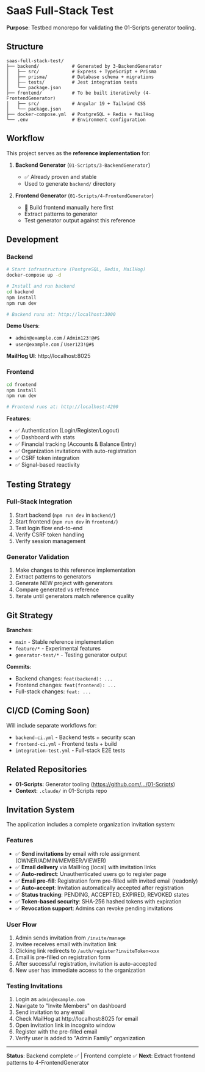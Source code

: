 # SaaS Full-Stack Test

**Purpose**: Testbed monorepo for validating the 01-Scripts generator tooling.

## Structure

```
saas-full-stack-test/
├── backend/            # Generated by 3-BackendGenerator
│   ├── src/            # Express + TypeScript + Prisma
│   ├── prisma/         # Database schema + migrations
│   ├── tests/          # Jest integration tests
│   └── package.json
├── frontend/           # To be built iteratively (4-FrontendGenerator)
│   ├── src/            # Angular 19 + Tailwind CSS
│   └── package.json
├── docker-compose.yml  # PostgreSQL + Redis + MailHog
└── .env                # Environment configuration
```

## Workflow

This project serves as the **reference implementation** for:

1. **Backend Generator** (`01-Scripts/3-BackendGenerator`)
   - ✅ Already proven and stable
   - Used to generate `backend/` directory

2. **Frontend Generator** (`01-Scripts/4-FrontendGenerator`)
   - 🚧 Build frontend manually here first
   - Extract patterns to generator
   - Test generator output against this reference

## Development

### Backend

```bash
# Start infrastructure (PostgreSQL, Redis, MailHog)
docker-compose up -d

# Install and run backend
cd backend
npm install
npm run dev

# Backend runs at: http://localhost:3000
```

**Demo Users**:
- `admin@example.com` / `Admin123!@#$`
- `user@example.com` / `User123!@#$`

**MailHog UI**: http://localhost:8025

### Frontend

```bash
cd frontend
npm install
npm run dev

# Frontend runs at: http://localhost:4200
```

**Features**:
- ✅ Authentication (Login/Register/Logout)
- ✅ Dashboard with stats
- ✅ Financial tracking (Accounts & Balance Entry)
- ✅ Organization invitations with auto-registration
- ✅ CSRF token integration
- ✅ Signal-based reactivity

## Testing Strategy

### Full-Stack Integration
1. Start backend (`npm run dev` in `backend/`)
2. Start frontend (`npm run dev` in `frontend/`)
3. Test login flow end-to-end
4. Verify CSRF token handling
5. Verify session management

### Generator Validation
1. Make changes to this reference implementation
2. Extract patterns to generators
3. Generate NEW project with generators
4. Compare generated vs reference
5. Iterate until generators match reference quality

## Git Strategy

**Branches**:
- `main` - Stable reference implementation
- `feature/*` - Experimental features
- `generator-test/*` - Testing generator output

**Commits**:
- Backend changes: `feat(backend): ...`
- Frontend changes: `feat(frontend): ...`
- Full-stack changes: `feat: ...`

## CI/CD (Coming Soon)

Will include separate workflows for:
- `backend-ci.yml` - Backend tests + security scan
- `frontend-ci.yml` - Frontend tests + build
- `integration-test.yml` - Full-stack E2E tests

## Related Repositories

- **01-Scripts**: Generator tooling (https://github.com/.../01-Scripts)
- **Context**: `.claude/` in 01-Scripts repo

## Invitation System

The application includes a complete organization invitation system:

### Features
- ✅ **Send invitations** by email with role assignment (OWNER/ADMIN/MEMBER/VIEWER)
- ✅ **Email delivery** via MailHog (local) with invitation links
- ✅ **Auto-redirect**: Unauthenticated users go to register page
- ✅ **Email pre-fill**: Registration form pre-filled with invited email (readonly)
- ✅ **Auto-accept**: Invitation automatically accepted after registration
- ✅ **Status tracking**: PENDING, ACCEPTED, EXPIRED, REVOKED states
- ✅ **Token-based security**: SHA-256 hashed tokens with expiration
- ✅ **Revocation support**: Admins can revoke pending invitations

### User Flow
1. Admin sends invitation from `/invite/manage`
2. Invitee receives email with invitation link
3. Clicking link redirects to `/auth/register?inviteToken=xxx`
4. Email is pre-filled on registration form
5. After successful registration, invitation is auto-accepted
6. New user has immediate access to the organization

### Testing Invitations
1. Login as `admin@example.com`
2. Navigate to "Invite Members" on dashboard
3. Send invitation to any email
4. Check MailHog at http://localhost:8025 for email
5. Open invitation link in incognito window
6. Register with the pre-filled email
7. Verify user is added to "Admin Family" organization

---

**Status**: Backend complete ✅ | Frontend complete ✅
**Next**: Extract frontend patterns to 4-FrontendGenerator
